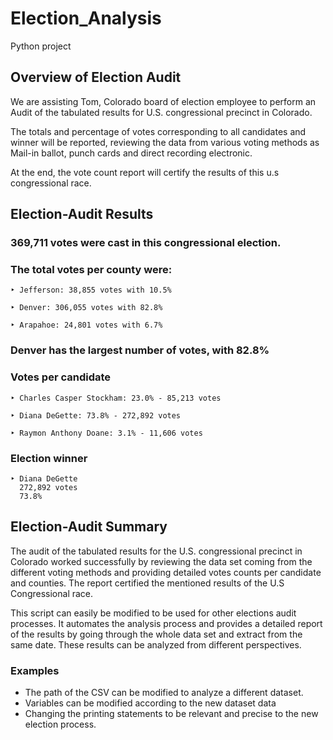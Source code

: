 # Election_Analysis
Python project
## Overview of Election Audit

We are assisting Tom, Colorado board of election employee to perform an Audit of the tabulated results for U.S.  congressional precinct in Colorado.

The totals and percentage of votes corresponding to all candidates and winner will be reported, reviewing the data from various voting methods as Mail-in ballot, punch cards and direct recording electronic.

At the end, the vote count report will certify the results of this u.s congressional race. 

## Election-Audit Results

### 369,711 votes were cast in this congressional election.

### The total votes per county were:

    ‣ Jefferson: 38,855 votes with 10.5%
    
    ‣ Denver: 306,055 votes with 82.8%
    
    ‣ Arapahoe: 24,801 votes with 6.7%

### Denver has the largest number of votes, with 82.8%

### Votes per candidate

    ‣ Charles Casper Stockham: 23.0% - 85,213 votes
    
    ‣ Diana DeGette: 73.8% - 272,892 votes
    
    ‣ Raymon Anthony Doane: 3.1% - 11,606 votes

### Election winner
    ‣ Diana DeGette 
      272,892 votes
      73.8%

            
## Election-Audit Summary


The audit of the tabulated results for the U.S. congressional precinct in Colorado worked successfully by reviewing the data set coming from the different voting methods and providing detailed votes counts per candidate and counties. The report certified the mentioned results of the U.S Congressional race.

This script can easily be modified to be used for other elections audit processes. It automates the analysis process and provides a detailed report of the results by going through the whole data set and extract from the same date. These results can be analyzed from different perspectives.

### Examples

- The path of the CSV can be modified to analyze a different dataset.
- Variables can be modified according to the new dataset data
- Changing the printing statements to be relevant and precise to the new election process. 


